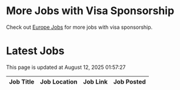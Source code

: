 # More Jobs with Visa Sponsorship

Check out [Europe Jobs](https://github.com/sureshparimi/europejobs#latest-jobs) for more jobs with visa sponsorship.

# Latest Jobs

This page is updated at August 12, 2025 01:57:27

| Job Title | Job Location | Job Link | Job Posted |
| --- | --- | --- | --- |
